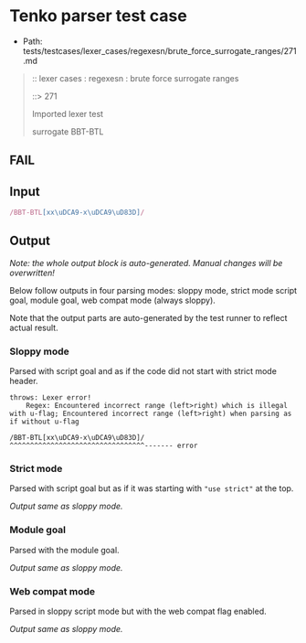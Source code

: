 # Tenko parser test case

- Path: tests/testcases/lexer_cases/regexesn/brute_force_surrogate_ranges/271.md

> :: lexer cases : regexesn : brute force surrogate ranges
>
> ::> 271
>
> Imported lexer test
>
> surrogate BBT-BTL

## FAIL

## Input

`````js
/BBT-BTL[xx\uDCA9-x\uDCA9\uD83D]/
`````

## Output

_Note: the whole output block is auto-generated. Manual changes will be overwritten!_

Below follow outputs in four parsing modes: sloppy mode, strict mode script goal, module goal, web compat mode (always sloppy).

Note that the output parts are auto-generated by the test runner to reflect actual result.

### Sloppy mode

Parsed with script goal and as if the code did not start with strict mode header.

`````
throws: Lexer error!
    Regex: Encountered incorrect range (left>right) which is illegal with u-flag; Encountered incorrect range (left>right) when parsing as if without u-flag

/BBT-BTL[xx\uDCA9-x\uDCA9\uD83D]/
^^^^^^^^^^^^^^^^^^^^^^^^^^^^^^^^^------- error
`````

### Strict mode

Parsed with script goal but as if it was starting with `"use strict"` at the top.

_Output same as sloppy mode._

### Module goal

Parsed with the module goal.

_Output same as sloppy mode._

### Web compat mode

Parsed in sloppy script mode but with the web compat flag enabled.

_Output same as sloppy mode._
